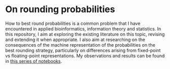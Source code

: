 # On rounding probabilities

How to best round probabilities is a common problem that I have encountered in applied bioinformatics, information theory and statistics. In this repository, I aim at exploring the existing literature on this topic, revising and extending it when appropriate. I also aim at researching on the consequences of the machine representation of the probabilities on the best rounding strategy, particularly on differences arising from fixed-point vs floating-point representations. My observations and results can be found in [this series of notebooks](notebooks).

